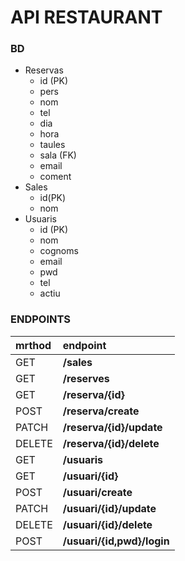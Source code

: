 # API RESTAURANT


### **BD**
- Reservas
    - id (PK)
    - pers
    - nom
    - tel
    - dia
    - hora
    - taules
    - sala (FK)
    - email
    - coment
- Sales
    - id(PK)
    - nom
- Usuaris
    - id (PK)
    - nom
    - cognoms
    - email
    - pwd
    - tel
    - actiu


### **ENDPOINTS**
|mrthod|endpoint|
|:--|:--|
|GET|**/sales**|
|GET|**/reserves**|
|GET|**/reserva/{id}**|
|POST|**/reserva/create**|
|PATCH|**/reserva/{id}/update**|
|DELETE|**/reserva/{id}/delete**|
|GET|**/usuaris**|
|GET|**/usuari/{id}**|
|POST|**/usuari/create**|
|PATCH|**/usuari/{id}/update**|
|DELETE|**/usuari/{id}/delete**|
|POST|**/usuari/{id,pwd}/login**|
